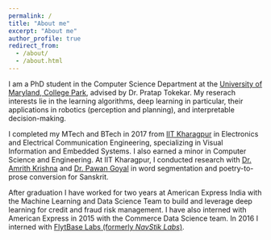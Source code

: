 ```yaml
---
permalink: /
title: "About me"
excerpt: "About me"
author_profile: true
redirect_from: 
  - /about/
  - /about.html
---
```


I am a PhD student in the Computer Science Department at the [University of Maryland, College Park](https://www.cs.umd.edu/), advised by Dr. Pratap Tokekar. My reserach interests lie in the learning algorithms, deep learning in particular, their applications in robotics (perception and planning), and interpretable decision-making. 

I completed my MTech and BTech in 2017 from [IIT Kharagpur](http://www.iitkgp.ac.in/) in Electronics and Electrical Communication Engineering, specializing in Visual Information and Embedded Systems. I also earned a minor in Computer Science and Engineering. At IIT Kharagpur, I conducted research with [Dr. Amrith Krishna](https://krishnamrith12.github.io/) and [Dr. Pawan Goyal](http://cse.iitkgp.ac.in/~pawang/) in word segmentation and poetry-to-prose conversion for Sanskrit. 

After graduation I have worked for two years at American Express India with the Machine Learning and Data Science Team to build and leverage deep learning for credit and fraud risk management. I have also interned with American Express in 2015 with the Commerce Data Science team. In 2016 I interned with [FlytBase Labs (formerly *NavStik Labs*)](https://flytbase.com/). 


